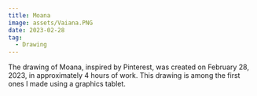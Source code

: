 ```yaml
---
title: Moana
image: assets/Vaiana.PNG
date: 2023-02-28
tag:
  - Drawing
---
```


The drawing of Moana, inspired by Pinterest, was created on February 28, 2023, in approximately 4 hours of work. This drawing is among the first ones I made using a graphics tablet.
